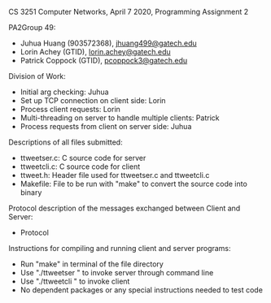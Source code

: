CS 3251 Computer Networks, April 7 2020, Programming Assignment 2

PA2Group 49:

- Juhua Huang (903572368), jhuang499@gatech.edu
- Lorin Achey (GTID), lorin.achey@gatech.edu
- Patrick Coppock (GTID), pcoppock3@gatech.edu

Division of Work:

- Initial arg checking: Juhua
- Set up TCP connection on client side: Lorin
- Process client requests: Lorin
- Multi-threading on server to handle multiple clients: Patrick
- Process requests from client on server side: Juhua

Descriptions of all files submitted:

- ttweetser.c: C source code for server
- ttweetcli.c: C source code for client
- ttweet.h: Header file used for ttweetser.c and ttweetcli.c
- Makefile: File to be run with "make" to convert the source code into binary

Protocol description of the messages exchanged between Client and Server:

- Protocol

Instructions for compiling and running client and server programs:

- Run "make" in terminal of the file directory
- Use "./ttweetser <ServerPort>" to invoke server through command line
- Use "./ttweetcli <ServerIP> <ServerPort> <Username>" to invoke client
- No dependent packages or any special instructions needed to test code
